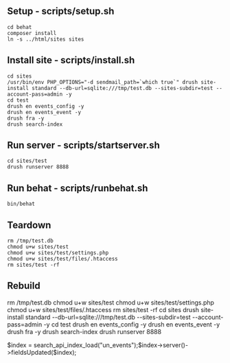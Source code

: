 ## Setup - scripts/setup.sh

```
cd behat
composer install
ln -s ../html/sites sites
```

## Install site - scripts/install.sh
```
cd sites
/usr/bin/env PHP_OPTIONS="-d sendmail_path=`which true`" drush site-install standard --db-url=sqlite:///tmp/test.db --sites-subdir=test --account-pass=admin -y
cd test
drush en events_config -y
drush en events_event -y
drush fra -y
drush search-index
```

## Run server - scripts/startserver.sh
```
cd sites/test
drush runserver 8888

```

## Run behat - scripts/runbehat.sh
```
bin/behat
```

## Teardown

```
rm /tmp/test.db
chmod u+w sites/test
chmod u+w sites/test/settings.php
chmod u+w sites/test/files/.htaccess
rm sites/test -rf
```

## Rebuild

rm /tmp/test.db
chmod u+w sites/test
chmod u+w sites/test/settings.php
chmod u+w sites/test/files/.htaccess
rm sites/test -rf
cd sites
drush site-install standard --db-url=sqlite:///tmp/test.db --sites-subdir=test --account-pass=admin -y
cd test
drush en events_config -y
drush en events_event -y
drush fra -y
drush search-index
drush runserver 8888


$index = search_api_index_load("un_events");$index->server()->fieldsUpdated($index);
